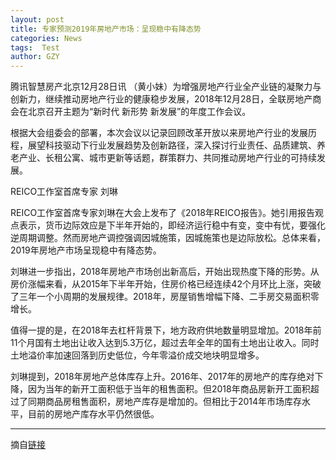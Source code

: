 ```yaml
---
layout: post
title: 专家预测2019年房地产市场：呈现稳中有降态势
categories: News
tags:  Test
author: GZY
---
```


腾讯智慧房产北京12月28日讯 （黄小妹）为增强房地产行业全产业链的凝聚力与创新力，继续推动房地产行业的健康稳步发展，2018年12月28日，全联房地产商会在北京召开主题为“新时代 新形势 新发展”的年度工作会议。

根据大会组委会的部署，本次会议以记录回顾改革开放以来房地产行业的发展历程，展望科技驱动下行业发展趋势及创新路径，深入探讨行业责任、品质建筑、养老产业、长租公寓、城市更新等话题，群策群力、共同推动房地产行业的可持续发展。

REICO工作室首席专家 刘琳

REICO工作室首席专家刘琳在大会上发布了《2018年REICO报告》。她引用报告观点表示，货币边际效应是下半年开始的，即经济运行稳中有变，变中有忧，要强化逆周期调整。然而房地产调控强调因城施策，因城施策也是边际放松。总体来看，2019年房地产市场呈现稳中有降态势。

刘琳进一步指出，2018年房地产市场创出新高后，开始出现热度下降的形势。从房价涨幅来看，从2015年下半年开始，住房价格已经连续42个月环比上涨，突破了三年一个小周期的发展规律。2018年，房屋销售增幅下降、二手房交易面积零增长。

值得一提的是，在2018年去杠杆背景下，地方政府供地数量明显增加。2018年前11个月国有土地出让收入达到5.3万亿，超过去年全年的国有土地出让收入。同时土地溢价率加速回落到历史低位，今年零溢价成交地块明显增多。

刘琳提到，2018年房地产总体库存上升。2016年、2017年的房地产的库存绝对下降，因为当年的新开工面积低于当年的租售面积。但2018年商品房新开工面积超过了同期商品房租售面积，房地产库存是增加的。但相比于2014年市场库存水平，目前的房地产库存水平仍然很低。

*****

摘自[链接](https://house.qq.com/a/20181228/006719.htm)
